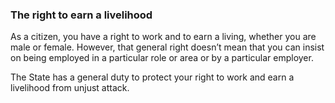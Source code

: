 ###  The right to earn a livelihood

As a citizen, you have a right to work and to earn a living, whether you are
male or female. However, that general right doesn’t mean that you can insist
on being employed in a particular role or area or by a particular employer.

The State has a general duty to protect your right to work and earn a
livelihood from unjust attack.
